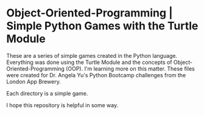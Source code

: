 # Object-Oriented-Programming | Simple Python Games with the Turtle Module
 
 These are a series of simple games created in the Python language. Everything was done using the Turtle Module and the concepts of Object-Oriented-Programming (OOP). I'm learning more on this matter. These files were created for Dr. Angela Yu's Python Bootcamp challenges from the London App Brewery.
 
 Each directory is a simple game.

 I hope this repository is helpful in some way.